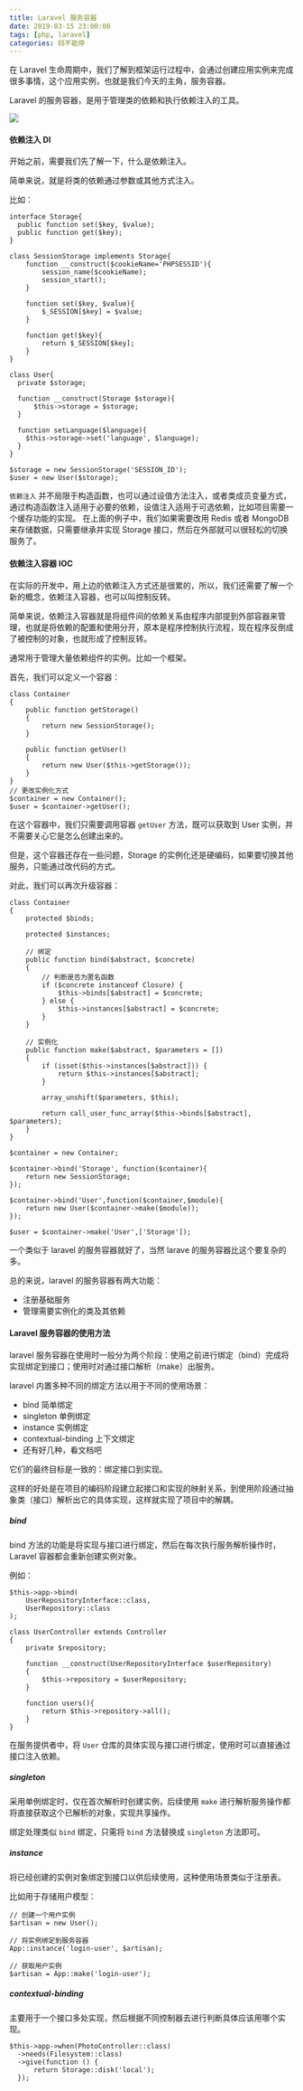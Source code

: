 ```yaml
---
title: Laravel 服务容器
date: 2019-03-15 23:00:00
tags: [php, laravel]
categories: 码不能停
---
```


在 Laravel 生命周期中，我们了解到框架运行过程中，会通过创建应用实例来完成很多事情，这个应用实例，也就是我们今天的主角，服务容器。

Laravel 的服务容器，是用于管理类的依赖和执行依赖注入的工具。

![](laravel.jpg)

<!-- more -->

#### 依赖注入 DI
开始之前，需要我们先了解一下，什么是依赖注入。

简单来说，就是将类的依赖通过参数或其他方式注入。

比如：
```
interface Storage{
  public function set($key, $value);
  public function get($key);
}

class SessionStorage implements Storage{
    function __construct($cookieName='PHPSESSID'){
        session_name($cookieName);
        session_start();
    }

    function set($key, $value){
        $_SESSION[$key] = $value;
    }

    function get($key){
        return $_SESSION[$key];
    }
}

class User{
  private $storage;

  function __construct(Storage $storage){
      $this->storage = $storage;
  }

  function setLanguage($language){
    $this->storage->set('language', $language);
  }
}

$storage = new SessionStorage('SESSION_ID');
$user = new User($storage);
```

`依赖注入` 并不局限于构造函数，也可以通过设值方法注入，或者类成员变量方式，通过构造函数注入适用于必要的依赖，设值注入适用于可选依赖，比如项目需要一个缓存功能的实现。
在上面的例子中，我们如果需要改用 Redis 或者 MongoDB 来存储数据，只需要继承并实现 Storage 接口，然后在外部就可以很轻松的切换服务了。

#### 依赖注入容器 IOC
在实际的开发中，用上边的依赖注入方式还是很累的，所以，我们还需要了解一个新的概念，依赖注入容器，也可以叫控制反转。

简单来说，依赖注入容器就是将组件间的依赖关系由程序内部提到外部容器来管理，也就是将依赖的配置和使用分开，原本是程序控制执行流程，现在程序反倒成了被控制的对象，也就形成了控制反转。

通常用于管理大量依赖组件的实例。比如一个框架。

首先，我们可以定义一个容器：
```
class Container
{
    public function getStorage()
    {
        return new SessionStorage();
    }

    public function getUser()
    {
        return new User($this->getStorage());
    }
}
// 更改实例化方式
$container = new Container();
$user = $container->getUser();
```

在这个容器中，我们只需要调用容器 `getUser` 方法，既可以获取到 User 实例，并不需要关心它是怎么创建出来的。

但是，这个容器还存在一些问题，Storage 的实例化还是硬编码，如果要切换其他服务，只能通过改代码的方式。

对此，我们可以再次升级容器：
```
class Container
{
    protected $binds;

    protected $instances;

    // 绑定
    public function bind($abstract, $concrete)
    {
        // 判断是否为匿名函数
        if ($concrete instanceof Closure) {
            $this->binds[$abstract] = $concrete;
        } else {
            $this->instances[$abstract] = $concrete;
        }
    }

    // 实例化
    public function make($abstract, $parameters = [])
    {
        if (isset($this->instances[$abstract])) {
            return $this->instances[$abstract];
        }

        array_unshift($parameters, $this);

        return call_user_func_array($this->binds[$abstract], $parameters);
    }
}

$container = new Container;

$container->bind('Storage', function($container){
    return new SessionStorage;
});

$container->bind('User',function($container,$module){
    return new User($container->make($module));
});

$user = $container->make('User',['Storage']);
```

一个类似于 laravel 的服务容器就好了，当然 larave 的服务容器比这个要复杂的多。

总的来说，laravel 的服务容器有两大功能：
* 注册基础服务
* 管理需要实例化的类及其依赖


#### Laravel 服务容器的使用方法
laravel 服务容器在使用时一般分为两个阶段：使用之前进行绑定（bind）完成将实现绑定到接口；使用时对通过接口解析（make）出服务。

laravel 内置多种不同的绑定方法以用于不同的使用场景：
* bind 简单绑定
* singleton 单例绑定
* instance 实例绑定
* contextual-binding 上下文绑定
* 还有好几种，看文档吧

它们的最终目标是一致的：绑定接口到实现。

这样的好处是在项目的编码阶段建立起接口和实现的映射关系，到使用阶段通过抽象类（接口）解析出它的具体实现，这样就实现了项目中的解耦。

##### bind
bind 方法的功能是将实现与接口进行绑定，然后在每次执行服务解析操作时，Laravel 容器都会重新创建实例对象。

例如：
```
$this->app->bind(
    UserRepositoryInterface::class,
    UserRepository::class
);

class UserController extends Controller
{
    private $repository;

    function __construct(UserRepositoryInterface $userRepository)
    {
        $this->repository = $userRepository;
    }

    function users(){
        return $this->repository->all();
    }
}
```
在服务提供者中，将 `User` 仓库的具体实现与接口进行绑定，使用时可以直接通过接口注入依赖。

##### singleton
采用单例绑定时，仅在首次解析时创建实例，后续使用 `make` 进行解析服务操作都将直接获取这个已解析的对象，实现共享操作。

绑定处理类似 `bind` 绑定，只需将 `bind` 方法替换成 `singleton` 方法即可。

##### instance
将已经创建的实例对象绑定到接口以供后续使用，这种使用场景类似于注册表。

比如用于存储用户模型：
```
// 创建一个用户实例
$artisan = new User();

// 将实例绑定到服务容器
App::instance('login-user', $artisan);

// 获取用户实例
$artisan = App::make('login-user');
```

##### contextual-binding
主要用于一个接口多处实现，然后根据不同控制器去进行判断具体应该用哪个实现。

```
$this->app->when(PhotoController::class)
  ->needs(Filesystem::class)
  ->give(function () {
      return Storage::disk('local');
  });
```
